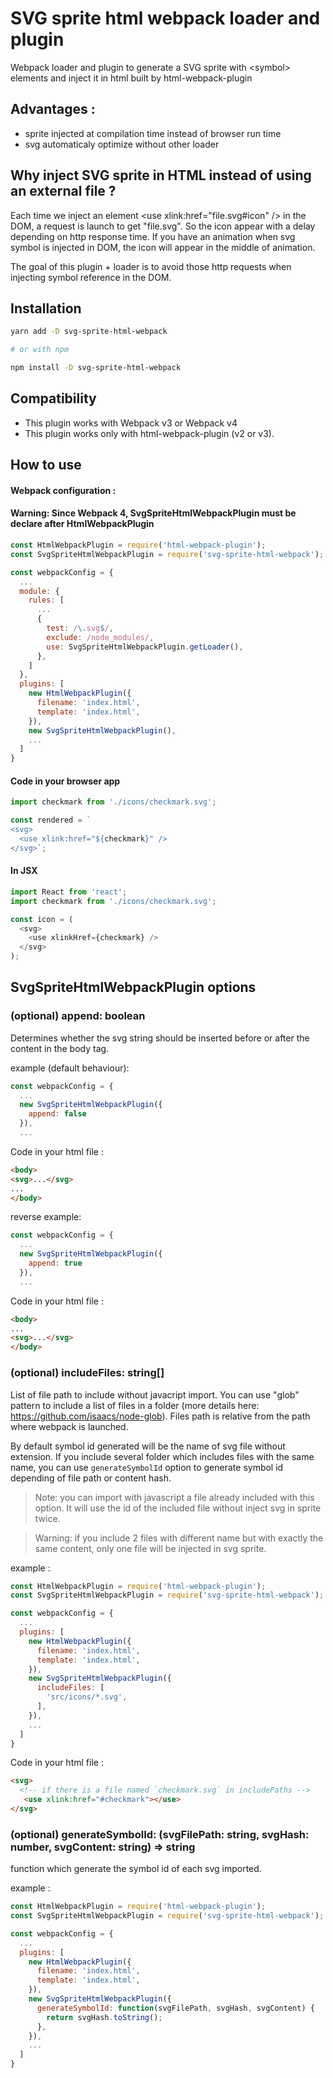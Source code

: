 # SVG sprite html webpack loader and plugin
Webpack loader and plugin to generate a SVG sprite with \<symbol> elements and inject it in html built by html-webpack-plugin

## Advantages :
- sprite injected at compilation time instead of browser run time
- svg automaticaly optimize without other loader

## Why inject SVG sprite in HTML instead of using an external file ?
Each time we inject an element \<use xlink:href="file.svg#icon" /> in the DOM, a request is launch to get "file.svg". So the icon appear with a delay depending on http response time. If you have an animation when svg symbol is injected in DOM, the icon will appear in the middle of animation.

The goal of this plugin + loader is to avoid those http requests when injecting symbol reference in the DOM.

## Installation
```bash
yarn add -D svg-sprite-html-webpack

# or with npm

npm install -D svg-sprite-html-webpack
```

## Compatibility
- This plugin works with Webpack v3 or Webpack v4
- This plugin works only with html-webpack-plugin (v2 or v3).

## How to use

#### Webpack configuration :
#### Warning: Since Webpack 4, SvgSpriteHtmlWebpackPlugin must be declare after HtmlWebpackPlugin
```javascript
const HtmlWebpackPlugin = require('html-webpack-plugin');
const SvgSpriteHtmlWebpackPlugin = require('svg-sprite-html-webpack');

const webpackConfig = {
  ...
  module: {
    rules: [
      ...
      {
        test: /\.svg$/,
        exclude: /node_modules/,
        use: SvgSpriteHtmlWebpackPlugin.getLoader(),
      },
    ]
  },
  plugins: [
    new HtmlWebpackPlugin({
      filename: 'index.html',
      template: 'index.html',
    }),
    new SvgSpriteHtmlWebpackPlugin(),
    ...
  ]
}
```

#### Code in your browser app
```javascript
import checkmark from './icons/checkmark.svg';

const rendered = `
<svg>
  <use xlink:href="${checkmark}" />
</svg>`;
```

#### In JSX
```javascript
import React from 'react';
import checkmark from './icons/checkmark.svg';

const icon = (
  <svg>
    <use xlinkHref={checkmark} />
  </svg>
);
```

## SvgSpriteHtmlWebpackPlugin options

### (optional) append: boolean
Determines whether the svg string should be inserted before or after the content in the body tag.

example (default behaviour):
```javascript
const webpackConfig = {
  ...
  new SvgSpriteHtmlWebpackPlugin({
    append: false
  }),
  ...
```
Code in your html file :
```html
<body>
<svg>...</svg>
...
</body>
```

reverse example:
```javascript
const webpackConfig = {
  ...
  new SvgSpriteHtmlWebpackPlugin({
    append: true
  }),
  ...
```
Code in your html file :
```html
<body>
...
<svg>...</svg>
</body>
```

### (optional) includeFiles: string[]
List of file path to include without javacript import.
You can use "glob" pattern to include a list of files in a folder (more details here: https://github.com/isaacs/node-glob).
Files path is relative from the path where webpack is launched.

By default symbol id generated will be the name of svg file without extension.
If you include several folder which includes files with the same name, you can use `generateSymbolId` option to generate symbol id depending of file path or content hash.

> Note: you can import with javascript a file already included with this option. It will use the id of the included file without inject svg in sprite twice.

> Warning: if you include 2 files with different name but with exactly the same content, only one file will be injected in svg sprite.

example :
```javascript
const HtmlWebpackPlugin = require('html-webpack-plugin');
const SvgSpriteHtmlWebpackPlugin = require('svg-sprite-html-webpack');

const webpackConfig = {
  ...
  plugins: [
    new HtmlWebpackPlugin({
      filename: 'index.html',
      template: 'index.html',
    }),
    new SvgSpriteHtmlWebpackPlugin({
      includeFiles: [
        'src/icons/*.svg',
      ],
    }),
    ...
  ]
}
```
Code in your html file :
```html
<svg>
  <!-- if there is a file named `checkmark.svg` in includePaths -->
   <use xlink:href="#checkmark"></use>
</svg>
```

### (optional) generateSymbolId: (svgFilePath: string, svgHash: number, svgContent: string) => string
function which generate the symbol id of each svg imported.

example :
```javascript
const HtmlWebpackPlugin = require('html-webpack-plugin');
const SvgSpriteHtmlWebpackPlugin = require('svg-sprite-html-webpack');

const webpackConfig = {
  ...
  plugins: [
    new HtmlWebpackPlugin({
      filename: 'index.html',
      template: 'index.html',
    }),
    new SvgSpriteHtmlWebpackPlugin({
      generateSymbolId: function(svgFilePath, svgHash, svgContent) {
        return svgHash.toString();
      },
    }),
    ...
  ]
}
```
